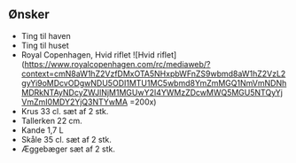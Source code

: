 ## Ønsker

 - Ting til haven
 - Ting til huset
 - Royal Copenhagen, Hvid riflet ![Hvid riflet](https://www.royalcopenhagen.com/rc/mediaweb/?context=cmN8aW1hZ2VzfDMxOTA5NHxpbWFnZS9wbmd8aW1hZ2VzL2gyYi9oMDcvODgwNDU5ODI1MTU1MC5wbmd8YmZmMGQ1NmVmNDNhMDRkNTAyNDcyZWJlNjM1MGUwY2I4YWMzZDcwMWQ5MGU5NTQyYjVmZmI0MDY2YjQ3NTYwMA =200x)
  - Krus 33 cl. sæt af 2 stk.
  - Tallerken 22 cm.
  - Kande 1,7 L
  - Skåle 35 cl. sæt af 2 stk.
  - Æggebæger sæt af 2 stk.
  

